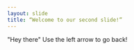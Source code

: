 ```yaml
---
layout: slide
title: “Welcome to our second slide!”
---
```

"Hey there"
Use the left arrow to go back!
